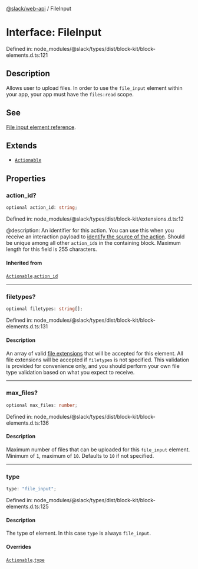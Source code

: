 [@slack/web-api](../index.md) / FileInput

# Interface: FileInput

Defined in: node\_modules/@slack/types/dist/block-kit/block-elements.d.ts:121

## Description

Allows user to upload files. In order to use the `file_input` element within your app,
your app must have the `files:read` scope.

## See

[File input element reference](https://api.slack.com/reference/block-kit/block-elements#file_input).

## Extends

- [`Actionable`](Actionable.md)

## Properties

### action\_id?

```ts
optional action_id: string;
```

Defined in: node\_modules/@slack/types/dist/block-kit/extensions.d.ts:12

@description: An identifier for this action. You can use this when you receive an interaction payload to
[identify the source of the action](https://api.slack.com/interactivity/handling#payloads). Should be unique
among all other `action_id`s in the containing block. Maximum length for this field is 255 characters.

#### Inherited from

[`Actionable`](Actionable.md).[`action_id`](Actionable.md#action_id)

***

### filetypes?

```ts
optional filetypes: string[];
```

Defined in: node\_modules/@slack/types/dist/block-kit/block-elements.d.ts:131

#### Description

An array of valid [file extensions](https://api.slack.com/types/file#types) that will be accepted
for this element. All file extensions will be accepted if `filetypes` is not specified. This validation is provided
for convenience only, and you should perform your own file type validation based on what you expect to receive.

***

### max\_files?

```ts
optional max_files: number;
```

Defined in: node\_modules/@slack/types/dist/block-kit/block-elements.d.ts:136

#### Description

Maximum number of files that can be uploaded for this `file_input` element. Minimum of `1`, maximum of
`10`. Defaults to `10` if not specified.

***

### type

```ts
type: "file_input";
```

Defined in: node\_modules/@slack/types/dist/block-kit/block-elements.d.ts:125

#### Description

The type of element. In this case `type` is always `file_input`.

#### Overrides

[`Actionable`](Actionable.md).[`type`](Actionable.md#type)

